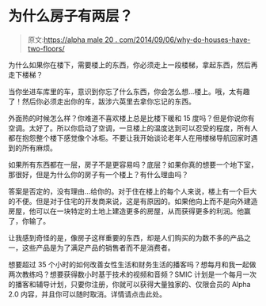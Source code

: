 # 为什么房子有两层？

> 原文:[https://alpha male 20 . com/2014/09/06/why-do-houses-have-two-floors/](https://alphamale20.com/2014/09/06/why-do-houses-have-two-floors/)

为什么如果你在楼下，需要楼上的东西，你必须走上一段楼梯，拿起东西，然后再走下楼梯？

当你坐进车库里的车，意识到你忘了什么东西，你会怎么想...楼上。哦，太有趣了！然后你必须走出你的车，跋涉六英里去拿你忘记的东西。

外面热的时候怎么样？你难道不喜欢楼上总是比楼下暖和 15 度吗？但是你说你有空调。太好了。所以你启动了空调，一旦楼上的温度达到可以忍受的程度，所有人都在抱怨整个楼下感觉像个冰柜。不要让我开始谈论老年人在用楼梯导航回家时遇到的所有麻烦。

如果所有东西都在一层，房子不是更容易吗？底层？如果你真的想要一个地下室，那很好，但是为什么你的房子有一个楼上？有什么理由吗？

答案是否定的，没有理由...给你的。对于住在楼上的每个人来说，楼上有一个巨大的不便。但是对于住宅的开发商来说，这是有原因的。如果他向上而不是向外建造房屋，他可以在一块特定的土地上建造更多的房屋，从而获得更多的利润。他赢了，你输了。

让我感到奇怪的是，像房子这样重要的东西，却是人们购买的为数不多的产品之一，这些产品是为了满足产品的销售者而不是消费者。

想要超过 35 个小时的如何改善女性生活和财务生活的播客吗？想每月和我一起做两次教练吗？想要获得数小时基于技术的视频和音频？SMIC 计划是一个每月一次的播客和辅导计划，只要你注册，你就可以获得大量独家的、仅限会员的 Alpha 2.0 内容，并且你可以随时取消。详情请点击此处。